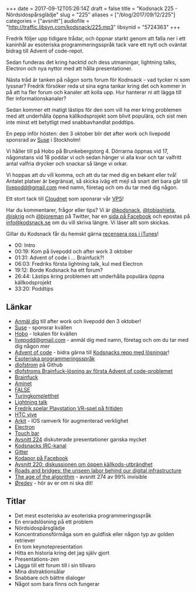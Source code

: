 +++
date = 2017-09-12T05:26:14Z
draft = false
title = "Kodsnack 225 - Nördsidospårsglädje"
slug = "225"
aliases = ["/blog/2017/09/12/225"]
categories = ["avsnitt"]
audiofile = "http://traffic.libsyn.com/kodsnack/225.mp3"
libsynid = "5724363"
+++

Fredrik följer upp tidigare trådar, och öppnar starkt genom att falla ner i ett kaninhål av esoteriska programmeringsspråk tack vare ett nytt och oväntat bidrag till Advent of code-repot.

Sedan funderas det kring hacktid och dess utmaningar, lightning talks, Electron och nya nyttor med att hålla presentationer.

Nästa tråd är tanken på någon sorts forum för Kodnsack - vad tycker ni som lyssnar? Fredrik försöker reda ut sina egna tankar kring det och kommer in på att ha fler forum och kanaler att kolla upp. Hur hanterar ni att lägga till fler informationskanaler?

Sedan kommer ett matigt lästips för den som vill ha mer kring problemen med att underhålla öppna källkodsprojekt som blivit populära, och sist men inte minst ett betytligt med snabbavhandlat poddtips.

En pepp inför hösten: den 3 oktober blir det after work och livepodd sponsrad av [Suse](https://www.suse.com/) i Stockholm! 

Vi håller till på Hobo på Brunkebergstorg 4. Dörrarna öppnas vid 17, någonstans vid 18 poddar vi och sedan hänger vi alla kvar och tar valfritt antal valfria drycker och snackar så länge vi orkar.

Vi hoppas att *du* vill komma, och att du tar med dig en bekant eller två! Antalet platser är begränsat, så skicka iväg ett mejl så snart det bara går till [livepodd@gmail.com](mailto:livepodd@gmail.com) med namn, företag och om du tar med dig någon.

Ett stort tack till [Cloudnet](http://www.cloudnet.se) som sponsrar vår [VPS](http://en.wikipedia.org/wiki/Virtual_private_server)!

Har du kommentarer, frågor eller tips? Vi är [@kodsnack](https://www.twitter.com/kodsnack), [@tobiashieta](https://www.twitter.com/tobiashieta), [@iskrig](https://www.twitter.com/iskrig) och [@bjoreman](https://www.twitter.com/bjoreman) på Twitter, har en [sida på Facebook](https://www.facebook.com/kodsnack) och epostas på [info@kodsnack.se](mailto:info@kodsnack.se) om du vill skriva längre. Vi läser allt som skickas.

Gillar du Kodsnack får du hemskt gärna [recensera oss i iTunes](http://itunes.apple.com/se/podcast/kodsnack/id561631498?l=en)!

* 00: Intro
* 00:19: Kom på livepodd och after work 3 oktober
* 01:31: Advent of code i … Brainfuck?!
* 06:03: Fredriks första lightning talk, kul med Electron
* 19:12: Borde Kodsnack ha ett forum?
* 26:44: Lästips kring problemen att underhålla populära öppna källkodsprojekt
* 33:20: Poddtips

## Länkar ##
* [Anmäl dig](mailto:livepodd@gmail.com) till after work och livepodd den 3 oktober!
* [Suse](https://www.suse.com/) - sponsrar kvällen
* [Hobo](https://hobo.se/sv/) - lokalen för kvällen
* [livepodd@gmail.com](mailto:livepodd@gmail.com) - anmäl dig med namn, företag och om du tar med dig någon mer
* [Advent of code](http://adventofcode.com/) - bidra gärna till [Kodsnacks repo med lösningar](https://github.com/kodsnack/advent_of_code_2016)!
* [Esoteriska programmeringsspråk](https://en.wikipedia.org/wiki/Esoteric_programming_language#FALSE)
* [dlofstrom](https://github.com/dlofstrom) på Github
* [dlofstroms Brainfuck-lösning av första Advent of code-problemet](https://github.com/kodsnack/advent_of_code_2016/tree/master/dlofstrom-brainfuck)
* [Brainfuck](https://en.wikipedia.org/wiki/Brainfuck)
* [Aminet](https://en.wikipedia.org/wiki/Aminet)
* [FALSE](https://en.wikipedia.org/wiki/Esoteric_programming_language#FALSE)
* [Turingkompletthet](https://en.wikipedia.org/wiki/Turing_completeness)
* [Lightning talk](https://en.wikipedia.org/wiki/Lightning_talk)
* [Fredrik spelar Playstation VR-spel på fritiden](https://bjoreman.com/archive-Playstation-VR.html)
* [HTC vive](https://en.wikipedia.org/wiki/HTC_Vive)
* [Arkit](https://developer.apple.com/arkit/) - IOS ramverk för augmenterad verklighet
* [Electron](https://electron.atom.io/)
* [Touch bar](https://developer.apple.com/macos/touch-bar/)
* [Avsnitt 224](http://kodsnack.se/) diskuterade presentationer ganska mycket
* [Kodsnacks IRC-kanal](irc://irc.freenode.net:+7000/kodsnack)
* [Gitter](https://gitter.im/)
* [Kodapor på Facebook](https://www.facebook.com/groups/utvecklare.stockholm/)
* [Avsnitt 220: diskussionen om öppen källkods-utbrändhet](http://kodsnack.se/220/)
* [Roads and bridges: the unseen labor behind our digital infrastructure](http://www.fordfoundation.org/library/reports-and-studies/roads-and-bridges-the-unseen-labor-behind-our-digital-infrastructure)
* [The age of the algorithm](http://99percentinvisible.org/episode/the-age-of-the-algorithm/) - avsnitt 274 av 99% invisible
* [Øredev](http://oredev.org/) - hör av er om ni ska dit!

## Titlar ##
* Det mest esoteriska av esoteriska programmeringsspråk
* En enradslösning på ett problem
* Nördsidospårsglädje
* Koncentrationsförmåga som en guldfisk eller någon typ av golden retriever
* En tom keynotepresentation
* Hitta en historia kring det jag själv gjort
* Presentations-zen
* Lägga till ett forum till i sin tillvaro
* Mina distraktionsålar
* Snabbare och bättre dialoger
* Något som bara finns och fungerar